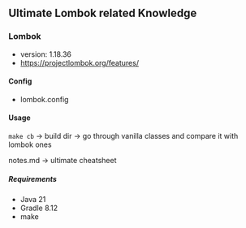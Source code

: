 ## Ultimate Lombok related Knowledge

### Lombok
- version: 1.18.36
- https://projectlombok.org/features/

#### Config
- lombok.config

#### Usage
`make cb` -> build dir -> go through vanilla classes and compare it with lombok ones

notes.md -> ultimate cheatsheet

##### Requirements
- Java 21
- Gradle 8.12
- make